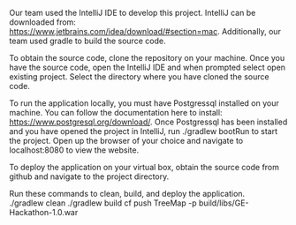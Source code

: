Our team used the IntelliJ IDE to develop this project. IntelliJ can be downloaded from: 
https://www.jetbrains.com/idea/download/#section=mac. Additionally, our team used gradle to build the source code.

To obtain the source code, clone the repository on your machine. Once you have the source code, open the IntelliJ IDE
and when prompted select open existing project. Select the directory where you have cloned the source code.

To run the application locally, you must have Postgressql installed on your machine. You can follow the
documentation here to install: https://www.postgresql.org/download/. Once Postgressql has been installed and
you have opened the project in IntelliJ, run ./gradlew bootRun to start the project. Open up the browser of your
choice and navigate to localhost:8080 to view the website. 

To deploy the application on your virtual box, obtain the source code from github and navigate to the project
directory. 

Run these commands to clean, build, and deploy the application.  
./gradlew clean
./gradlew build
cf push TreeMap -p build/libs/GE-Hackathon-1.0.war
